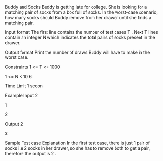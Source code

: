 Buddy and Socks
Buddy is getting late for college. She is looking for a matching pair of socks from a box full of socks. In the worst-case scenario, how many socks should Buddy remove from her drawer until she finds a matching pair.

Input format
The first line contains the number of test cases 
T
. 
Next 
T
 lines contain an integer 
N
 which indicates the total pairs of socks present in the drawer.

Output format
Print the number of draws Buddy will have to make in the worst case.

Constraints
1
<=
T
<=
1000

1
<=
N
<
10
6

Time Limit
1
 ​secon

Example
Input
2

1

2

Output
2

3

Sample Test case Explanation
In the first test case, there is just 
1
 pair of socks i.e 
2
 socks in her drawer, so she has to remove both to get a pair, therefore the output is 
2
.